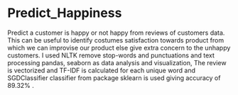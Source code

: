 # Predict_Happiness
Predict a customer is happy or not happy from reviews of customers data. This can be useful to identify costumes satisfaction towards product from which we can improvise our product else give extra concern to the unhappy customers.
I used NLTK remove stop-words and punctuations  and text processing pandas, seaborn as data analysis and visualization, The review is vectorized and TF-IDF is calculated for each unique word and SGDClassifier classifier from package sklearn is used giving accuracy of 89.32% .
